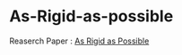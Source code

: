 # As-Rigid-as-possible
Reaserch Paper : [As Rigid as Possible](http://sites.fas.harvard.edu/~cs277/papers/sorkine_asrigid.pdf)

